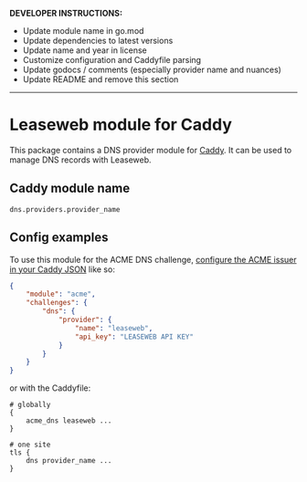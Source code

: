 **DEVELOPER INSTRUCTIONS:**

- Update module name in go.mod
- Update dependencies to latest versions
- Update name and year in license
- Customize configuration and Caddyfile parsing
- Update godocs / comments (especially provider name and nuances)
- Update README and remove this section

---

Leaseweb module for Caddy
===========================

This package contains a DNS provider module for [Caddy](https://github.com/caddyserver/caddy). It can be used to manage DNS records with Leaseweb.

## Caddy module name

```
dns.providers.provider_name
```

## Config examples

To use this module for the ACME DNS challenge, [configure the ACME issuer in your Caddy JSON](https://caddyserver.com/docs/json/apps/tls/automation/policies/issuer/acme/) like so:

```json
{
	"module": "acme",
	"challenges": {
		"dns": {
			"provider": {
				"name": "leaseweb",
				"api_key": "LEASEWEB API KEY"
			}
		}
	}
}
```

or with the Caddyfile:

```
# globally
{
	acme_dns leaseweb ...
}
```

```
# one site
tls {
	dns provider_name ...
}
```
